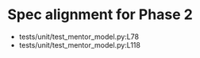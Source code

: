 # Spec alignment for Phase 2

- tests/unit/test_mentor_model.py:L78
- tests/unit/test_mentor_model.py:L118

